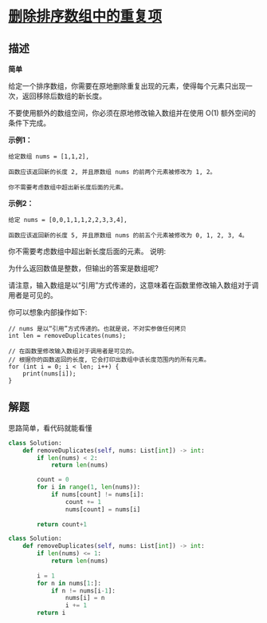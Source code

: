 # [删除排序数组中的重复项](https://leetcode-cn.com/problems/remove-duplicates-from-sorted-array/)

## 描述  
**简单**  

给定一个排序数组，你需要在原地删除重复出现的元素，使得每个元素只出现一次，返回移除后数组的新长度。

不要使用额外的数组空间，你必须在原地修改输入数组并在使用 O(1) 额外空间的条件下完成。

**示例1：**

    给定数组 nums = [1,1,2], 
    
    函数应该返回新的长度 2, 并且原数组 nums 的前两个元素被修改为 1, 2。 
    
    你不需要考虑数组中超出新长度后面的元素。

**示例2：**


    给定 nums = [0,0,1,1,1,2,2,3,3,4],
    
    函数应该返回新的长度 5, 并且原数组 nums 的前五个元素被修改为 0, 1, 2, 3, 4。


你不需要考虑数组中超出新长度后面的元素。
说明:

为什么返回数值是整数，但输出的答案是数组呢?

请注意，输入数组是以“引用”方式传递的，这意味着在函数里修改输入数组对于调用者是可见的。

你可以想象内部操作如下:

    // nums 是以“引用”方式传递的。也就是说，不对实参做任何拷贝
    int len = removeDuplicates(nums);
    
    // 在函数里修改输入数组对于调用者是可见的。
    // 根据你的函数返回的长度, 它会打印出数组中该长度范围内的所有元素。
    for (int i = 0; i < len; i++) {
        print(nums[i]);
    }


## 解题 

思路简单，看代码就能看懂

```python
class Solution:
    def removeDuplicates(self, nums: List[int]) -> int:
        if len(nums) < 2:
            return len(nums)

        count = 0
        for i in range(1, len(nums)):
            if nums[count] != nums[i]:
                count += 1
                nums[count] = nums[i]
                
        return count+1

```

```python
class Solution:
    def removeDuplicates(self, nums: List[int]) -> int:
        if len(nums) <= 1:
            return len(nums)
        
        i = 1
        for n in nums[1:]:
            if n != nums[i-1]:
                nums[i] = n
                i += 1
        return i
```